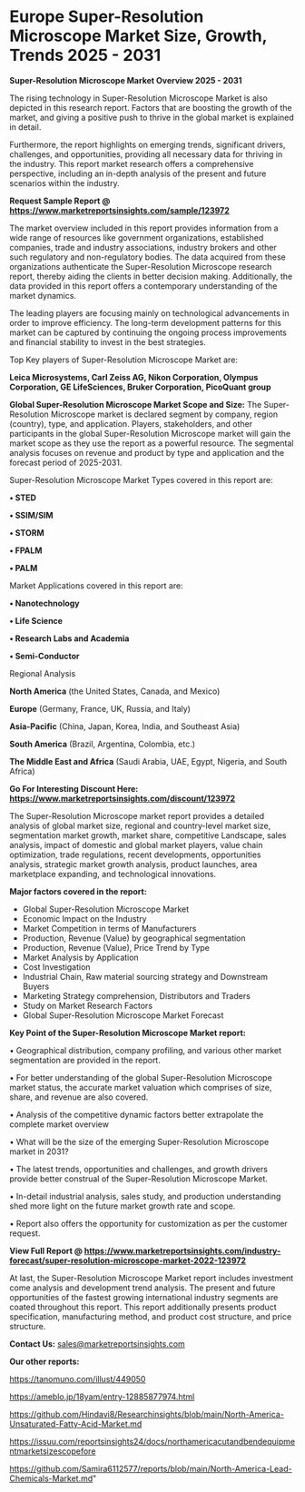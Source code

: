 # Europe Super-Resolution Microscope Market Size, Growth, Trends 2025 - 2031

<Strong> Super-Resolution Microscope Market Overview 2025 - 2031</strong>

The rising technology in Super-Resolution Microscope Market is also depicted in this research report. Factors that are boosting the growth of the market, and giving a positive push to thrive in the global market is explained in detail.

Furthermore, the report highlights on emerging trends, significant drivers, challenges, and opportunities, providing all necessary data for thriving in the industry. This report market research offers a comprehensive perspective, including an in-depth analysis of the present and future scenarios within the industry.

<strong>Request Sample Report @ <a href=https://www.marketreportsinsights.com/sample/123972>https://www.marketreportsinsights.com/sample/123972</a></strong>

The market overview included in this report provides information from a wide range of resources like government organizations, established companies, trade and industry associations, industry brokers and other such regulatory and non-regulatory bodies. The data acquired from these organizations authenticate the Super-Resolution Microscope research report, thereby aiding the clients in better decision making. Additionally, the data provided in this report offers a contemporary understanding of the market dynamics.

The leading players are focusing mainly on technological advancements in order to improve efficiency. The long-term development patterns for this market can be captured by continuing the ongoing process improvements and financial stability to invest in the best strategies.

Top Key players of Super-Resolution Microscope Market are:

<strong>Leica Microsystems, Carl Zeiss AG, Nikon Corporation, Olympus Corporation, GE LifeSciences, Bruker Corporation, PicoQuant group</strong>

<strong><b>Global Super-Resolution Microscope Market Scope and Size:</b></strong>
The Super-Resolution Microscope market is declared segment by company, region (country), type, and application. Players, stakeholders, and other participants in the global Super-Resolution Microscope market will gain the market scope as they use the report as a powerful resource. The segmental analysis focuses on revenue and product by type and application and the forecast period of 2025-2031.

Super-Resolution Microscope Market Types covered in this report are:

<strong>• STED

• SSIM/SIM

• STORM

• FPALM

• PALM</strong>

Market Applications covered in this report are:

<strong>• Nanotechnology

• Life Science

• Research Labs and Academia

• Semi-Conductor</strong> 

Regional Analysis

<strong>North America</strong> (the United States, Canada, and Mexico)

<strong>Europe</strong> (Germany, France, UK, Russia, and Italy)

<strong>Asia-Pacific</strong> (China, Japan, Korea, India, and Southeast Asia)

<strong>South America</strong> (Brazil, Argentina, Colombia, etc.)

<strong>The Middle East and Africa</strong> (Saudi Arabia, UAE, Egypt, Nigeria, and South Africa)

<strong>Go For Interesting Discount Here: <a href=https://www.marketreportsinsights.com/discount/123972>https://www.marketreportsinsights.com/discount/123972</a></strong>

The Super-Resolution Microscope market report provides a detailed analysis of global market size, regional and country-level market size, segmentation market growth, market share, competitive Landscape, sales analysis, impact of domestic and global market players, value chain optimization, trade regulations, recent developments, opportunities analysis, strategic market growth analysis, product launches, area marketplace expanding, and technological innovations.

<strong><b>Major factors covered in the report:</b></strong>
<ul>
  <li>Global Super-Resolution Microscope Market </li>
  <li>Economic Impact on the Industry</li>
  <li>Market Competition in terms of Manufacturers</li>
  <li>Production, Revenue (Value) by geographical segmentation</li>
  <li>Production, Revenue (Value), Price Trend by Type</li>
  <li>Market Analysis by Application</li>
  <li>Cost Investigation</li>
  <li>Industrial Chain, Raw material sourcing strategy and Downstream Buyers</li>
  <li>Marketing Strategy comprehension, Distributors and Traders</li>
  <li>Study on Market Research Factors</li>
  <li>Global Super-Resolution Microscope Market Forecast</li>
</ul>

<strong><b>Key Point of the Super-Resolution Microscope Market report:</b></strong>

• Geographical distribution, company profiling, and various other market segmentation are provided in the report.

• For better understanding of the global Super-Resolution Microscope market status, the accurate market valuation which comprises of size, share, and revenue are also covered.

• Analysis of the competitive dynamic factors better extrapolate the complete market overview

• What will be the size of the emerging Super-Resolution Microscope market in 2031?

• The latest trends, opportunities and challenges, and growth drivers provide better construal of the Super-Resolution Microscope Market.

• In-detail industrial analysis, sales study, and production understanding shed more light on the future market growth rate and scope.

• Report also offers the opportunity for customization as per the customer request.

<strong><b>View Full Report @ <a href=https://www.marketreportsinsights.com/industry-forecast/super-resolution-microscope-market-2022-123972>https://www.marketreportsinsights.com/industry-forecast/super-resolution-microscope-market-2022-123972</a></b></strong>


At last, the Super-Resolution Microscope Market report includes investment come analysis and development trend analysis. The present and future opportunities of the fastest growing international industry segments are coated throughout this report. This report additionally presents product specification, manufacturing method, and product cost structure, and price structure.

<strong>Contact Us:</strong>
sales@marketreportsinsights.com

<strong>Our other reports:</strong>

<a href=https://tanomuno.com/illust/449050>https://tanomuno.com/illust/449050</a>

<a href=https://ameblo.jp/18yam/entry-12885877974.html>https://ameblo.jp/18yam/entry-12885877974.html</a>

<a href=https://github.com/Hindavi8/Researchinsights/blob/main/North-America-Unsaturated-Fatty-Acid-Market.md>https://github.com/Hindavi8/Researchinsights/blob/main/North-America-Unsaturated-Fatty-Acid-Market.md</a>

<a href=https://issuu.com/reportsinsights24/docs/northamericacutandbendequipmentmarketsizescopefore>https://issuu.com/reportsinsights24/docs/northamericacutandbendequipmentmarketsizescopefore</a>

<a href=https://github.com/Samira6112577/reports/blob/main/North-America-Lead-Chemicals-Market.md>https://github.com/Samira6112577/reports/blob/main/North-America-Lead-Chemicals-Market.md</a>"
